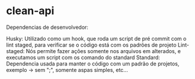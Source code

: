 # clean-api

Dependencias de desenvolvedor:

Husky: Utilizado como um hook, que roda um script de pré commit com o lint staged, para verificar se o código está com os padrões de projeto
Lint-staged: Nós permite fazer ações somente nos arquivos em alterados, e executamos um script com os comando do standard
Standard: Dependencia usada para manter o código com um padrão de projetos, exemplo -> sem ";", somente aspas simples, etc...